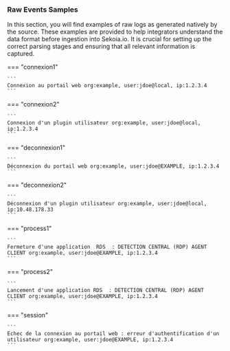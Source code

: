 
### Raw Events Samples

In this section, you will find examples of raw logs as generated natively by the source. These examples are provided to help integrators understand the data format before ingestion into Sekoia.io. It is crucial for setting up the correct parsing stages and ensuring that all relevant information is captured.


=== "connexion1"

    ```
	Connexion au portail web org:example, user:jdoe@local, ip:1.2.3.4
    ```



=== "connexion2"

    ```
	Connexion d'un plugin utilisateur org:example, user:jdoe@local, ip:1.2.3.4
    ```



=== "deconnexion1"

    ```
	Déconnexion du portail web org:example, user:jdoe@EXAMPLE, ip:1.2.3.4
    ```



=== "deconnexion2"

    ```
	Déconnexion d'un plugin utilisateur org:example, user:jdoe@local, ip:10.48.178.33
    ```



=== "process1"

    ```
	Fermeture d'une application  RDS  : DETECTION CENTRAL (RDP) AGENT CLIENT org:example, user:jdoe@EXAMPLE, ip:1.2.3.4
    ```



=== "process2"

    ```
	Lancement d'une application RDS  : DETECTION CENTRAL (RDP) AGENT CLIENT org:example, user:jdoe@EXAMPLE, ip:1.2.3.4
    ```



=== "session"

    ```
	Echec de la connexion au portail web : erreur d'authentification d'un utilisateur org:example, user:jdoe@EXAMPLE, ip:1.2.3.4
    ```



